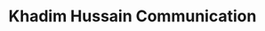 ---
title: "Khadim Hussain Communication"
url: /karachi/khadim-hussain-communication/
shop: mobile phone
---